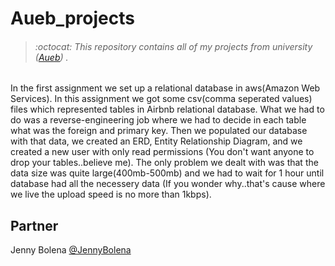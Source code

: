 # Aueb_projects
> ###### :octocat: This repository contains all of my projects from university ([Aueb](https://www.aueb.gr/)) .

In the first assignment we set up a relational database in aws(Amazon Web Services). In this assignment we got some csv(comma seperated values) files which represented tables in Airbnb relational database. What we had to do was a reverse-engineering job where we had to decide in each table what was the foreign and primary key. Then we populated our database with that data, we created an ERD, Entity Relationship Diagram, and we created a new user with only read permissions (You don't want anyone to drop your tables..believe me).
The only problem we dealt with was that the data size was quite large(400mb-500mb) and we had to wait for 1 hour until database had all the necessery data (If you wonder why..that's cause where we live the upload speed is no more than 1kbps).


## Partner
Jenny Bolena [@JennyBolena](https://github.com/jennybolena)
